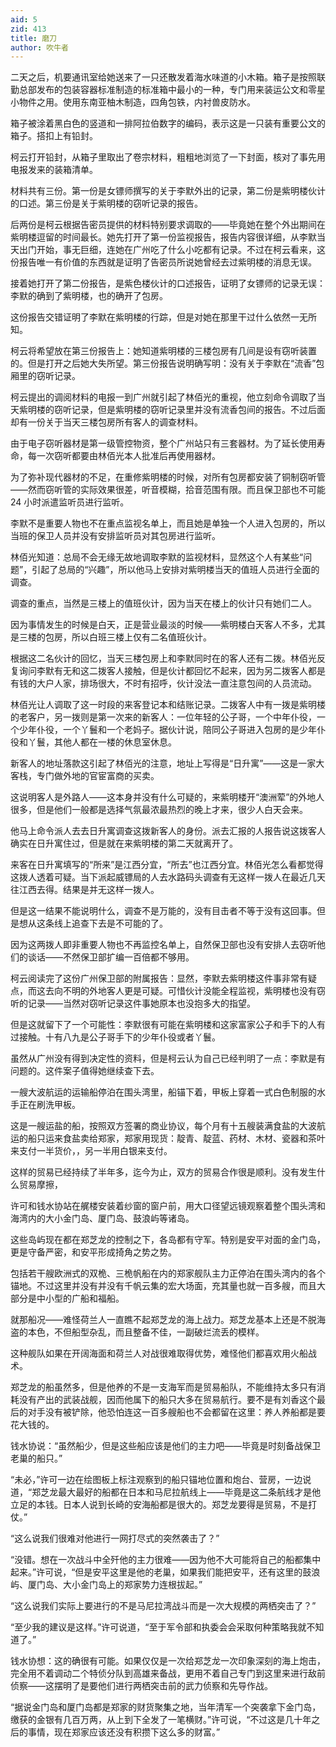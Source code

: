 ```yaml
---
aid: 5
zid: 413
title: 磨刀
author: 吹牛者
---
```


二天之后，机要通讯室给她送来了一只还散发着海水味道的小木箱。箱子是按照联勤总部发布的包装容器标准制造的标准箱中最小的一种，专门用来装运公文和零星小物件之用。使用东南亚柚木制造，四角包铁，内衬兽皮防水。

箱子被涂着黑白色的竖道和一排阿拉伯数字的编码，表示这是一只装有重要公文的箱子。搭扣上有铅封。

柯云打开铅封，从箱子里取出了卷宗材料，粗粗地浏览了一下封面，核对了事先用电报发来的装箱清单。

材料共有三份。第一份是女镖师撰写的关于李默外出的记录，第二份是紫明楼伙计的口述。第三份是关于紫明楼的窃听记录的报告。

后两份是柯云根据告密员提供的材料特别要求调取的——毕竟她在整个外出期间在紫明楼逗留的时间最长。她先打开了第一份监视报告，报告内容很详细，从李默当天出门开始，事无巨细，连她在广州吃了什么小吃都有记录。不过在柯云看来，这份报告唯一有价值的东西就是证明了告密员所说她曾经去过紫明楼的消息无误。

接着她打开了第二份报告，是紫色楼伙计的口述报告，证明了女镖师的记录无误：李默的确到了紫明楼，也的确开了包房。

这份报告交错证明了李默在紫明楼的行踪，但是对她在那里干过什么依然一无所知。

柯云将希望放在第三份报告上：她知道紫明楼的三楼包房有几间是设有窃听装置的。但是打开之后她大失所望。第三份报告说明确写明：没有关于李默在“流香”包厢里的窃听记录。

柯云提出的调阅材料的电报一到广州就引起了林佰光的重视，他立刻命令调取了当天紫明楼的窃听记录，但是紫明楼的窃听记录里并没有流香包间的报告。不过后面却有一份关于当天三楼包房所有客人的调查材料。

由于电子窃听器材是第一级管控物资，整个广州站只有三套器材。为了延长使用寿命，每一次窃听都要由林佰光本人批准后再使用器材。

为了弥补现代器材的不足，在重修紫明楼的时候，对所有包房都安装了铜制窃听管——然而窃听管的实际效果很差，听音模糊，拾音范围有限。而且保卫部也不可能 24 小时派遣监听员进行监听。

李默不是重要人物也不在重点监视名单上，而且她是单独一个人进入包房的，所以当班的保卫人员并没有安排监听员对其包房进行监听。

林佰光知道：总局不会无缘无故地调取李默的监视材料，显然这个人有某些“问题”，引起了总局的“兴趣”，所以他马上安排对紫明楼当天的值班人员进行全面的调查。

调查的重点，当然是三楼上的值班伙计，因为当天在楼上的伙计只有她们二人。

因为事情发生的时候是白天，正是营业最淡的时候——紫明楼白天客人不多，尤其是三楼的包房，所以白班三楼上仅有二名值班伙计。

根据这二名伙计的回忆，当天三楼包房上和李默同时在的客人还有二拨。林佰光反复询问李默有无和这二拨客人接触，但是伙计都回忆不起来，因为另二拨客人都是有钱的大户人家，排场很大，不时有招呼，伙计没法一直注意包间的人员流动。

林佰光让人调取了这一时段的来客登记本和结账记录。二拨客人中有一拨是紫明楼的老客户，另一拨则是第一次来的新客人：一位年轻的公子哥，一个中年仆役，一个少年仆役，一个丫鬟和一个老妈子。据伙计说，陪同公子哥进入包房的是少年仆役和丫鬟，其他人都在一楼的休息室休息。

新客人的地址落款这引起了林佰光的注意，地址上写得是“日升寓”——这是一家大客栈，专门做外地的官宦富商的买卖。

这说明客人是外路人——这本身并没有什么可疑的，来紫明楼开“澳洲荤”的外地人很多，但是他们一般都是选择气氛最浓最热烈的晚上才来，很少人白天会来。

他马上命令派人去去日升寓调查这拨新客人的身份。派去汇报的人报告说这拨客人确实在日升寓住过，但是就在来紫明楼的第二天就离开了。

来客在日升寓填写的“所来”是江西分宜，“所去”也江西分宜。林佰光怎么看都觉得这拨人透着可疑。当下派起威镖局的人去水路码头调查有无这样一拨人在最近几天往江西去得。结果是并无这样一拨人。

但是这一结果不能说明什么，调查不是万能的，没有目击者不等于没有这回事。但是想从这条线上追查下去是不可能的了。

因为这两拨人即非重要人物也不再监控名单上，自然保卫部也没有安排人去窃听他们的谈话——不然保卫部扩编一百倍都不够用。

柯云阅读完了这份广州保卫部的附属报告：显然，李默去紫明楼这件事非常有疑点，而这去向不明的外地客人更是可疑。可惜伙计没能全程监视，紫明楼也没有窃听的记录——当然对窃听记录这件事她原本也没抱多大的指望。

但是这就留下了一个可能性：李默很有可能在紫明楼和这家富家公子和手下的人有过接触。十有八九是公子哥手下的少年仆役或者丫鬟。

虽然从广州没有得到决定性的资料，但是柯云认为自己已经判明了一点：李默是有问题的。这件案子值得她继续查下去。

一艘大波航运的运输船停泊在围头湾里，船锚下着，甲板上穿着一式白色制服的水手正在刷洗甲板。

这是一艘运盐的船，按照双方签署的商业协议，每个月有十五艘装满食盐的大波航运的船只运来食盐卖给郑家，郑家用现货：靛青、靛蓝、药材、木材、瓷器和茶叶来支付一半货价，，另一半用白银来支付。

这样的贸易已经持续了半年多，迄今为止，双方的贸易合作很是顺利。没有发生什么贸易摩擦，

许可和钱水协站在艉楼安装着纱窗的窗户前，用大口径望远镜观察着整个围头湾和海湾内的大小金门岛、厦门岛、鼓浪屿等诸岛。

这些岛屿现在都在郑芝龙的控制之下，各岛都有守军。特别是安平对面的金门岛，更是守备严密，和安平形成掎角之势之势。

包括若干艘欧洲式的双桅、三桅帆船在内的郑家舰队主力正停泊在围头湾内的各个锚地。不过这里并没有并没有千帆云集的宏大场面，充其量也就一百多艘，而且大部分是中小型的广船和福船。

就那船况——难怪荷兰人一直瞧不起郑芝龙的海上战力。郑芝龙基本上还是不脱海盗的本色，不但船型杂乱，而且整备不佳，一副破烂流丢的模样。

这种舰队如果在开阔海面和荷兰人对战很难取得优势，难怪他们都喜欢用火船战术。

郑芝龙的船虽然多，但是他养的不是一支海军而是贸易船队，不能维持太多只有消耗没有产出的武装战舰，因而他属下的船只大多在贸易航行。要不是有刘香这个最后的对手没有被铲除，他恐怕连这一百多艘船也不会都留在这里：养人养船都是要花大钱的。

钱水协说：“虽然船少，但是这些船应该是他们的主力吧——毕竟是时刻备战保卫老巢的船只。”

“未必，”许可一边在绘图板上标注观察到的船只锚地位置和炮台、营房，一边说道，“郑芝龙最大最好的船都在日本和马尼拉航线上——毕竟是这二条航线才是他立足的本钱。日本人说到长崎的安海船都是很大的。郑芝龙要得是贸易，不是打仗。”

“这么说我们很难对他进行一网打尽式的突然袭击了？”

“没错。想在一次战斗中全歼他的主力很难——因为他不大可能将自己的船都集中起来。”许可说，“但是安平这里是他的老巢，如果我们能把安平，还有这里的鼓浪屿、厦门岛、大小金门岛上的郑家势力连根拔起。”

“这么说我们实际上要进行的不是马尼拉湾战斗而是一次大规模的两栖突击了？”

“至少我的建议是这样。”许可说道，“至于军令部和执委会会采取何种策略我就不知道了。”

钱水协想：这的确很有可能。如果仅仅是一次给郑芝龙一次印象深刻的海上炮击，完全用不着调动二个特侦分队到高雄来备战，更用不着自己专门到这里来进行敌前侦察——这摆明了是要他们进行两栖突击前的武力侦察和先导作战。

“据说金门岛和厦门岛都是郑家的财货聚集之地，当年清军一个突袭拿下金门岛，缴获的金银有几百万两，从上到下全发了一笔横财。”许可说，“不过这是几十年之后的事情，现在郑家应该还没有积攒下这么多的财富。”
